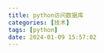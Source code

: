 ```yaml
---
title: python访问数据库
categories: [技术]
tags: [python]
date: 2024-01-09 15:57:02
---
```






<!-- more -->